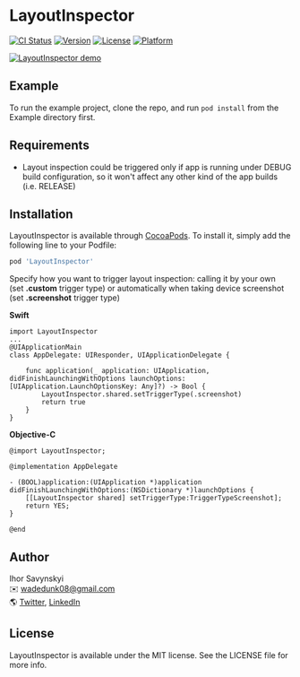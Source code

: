 # LayoutInspector

[![CI Status](https://img.shields.io/travis/Igor/LayoutInspector.svg?style=flat)](https://travis-ci.org/isavynskyi/LayoutInspector)
[![Version](https://img.shields.io/cocoapods/v/LayoutInspector.svg?style=flat)](https://cocoapods.org/pods/LayoutInspector)
[![License](https://img.shields.io/cocoapods/l/LayoutInspector.svg?style=flat)](https://cocoapods.org/pods/LayoutInspector)
[![Platform](https://img.shields.io/cocoapods/p/LayoutInspector.svg?style=flat)](https://cocoapods.org/pods/LayoutInspector)

<a href="https://github.com/isavynskyi/LayoutInspector/blob/master/LayoutInspector_demo.gif"><img src="https://github.com/isavynskyi/LayoutInspector/blob/master/LayoutInspector_demo.gif" title="LayoutInspector demo"/></a>

## Example

To run the example project, clone the repo, and run `pod install` from the Example directory first.

## Requirements

- Layout inspection could be triggered only if app is running under DEBUG build configuration, so it won't affect any other kind of the app builds (i.e. RELEASE)

## Installation

LayoutInspector is available through [CocoaPods](https://cocoapods.org). To install
it, simply add the following line to your Podfile:

```ruby
pod 'LayoutInspector'
```

Specify how you want to trigger layout inspection: calling it by your own (set **.custom** trigger type) or automatically when taking device screenshot (set **.screenshot** trigger type)

**Swift**
```
import LayoutInspector
...
@UIApplicationMain
class AppDelegate: UIResponder, UIApplicationDelegate {

    func application(_ application: UIApplication, didFinishLaunchingWithOptions launchOptions: [UIApplication.LaunchOptionsKey: Any]?) -> Bool {
        LayoutInspector.shared.setTriggerType(.screenshot)
        return true
    }
}

```

**Objective-C**
```
@import LayoutInspector;

@implementation AppDelegate

- (BOOL)application:(UIApplication *)application didFinishLaunchingWithOptions:(NSDictionary *)launchOptions {
    [[LayoutInspector shared] setTriggerType:TriggerTypeScreenshot];
    return YES;
}

@end
```

## Author

Ihor Savynskyi\
✉️ wadedunk08@gmail.com\
🌎 [Twitter](https://twitter.com/iWadedunk), [LinkedIn](https://www.linkedin.com/in/isavynskyi/)


## License

LayoutInspector is available under the MIT license. See the LICENSE file for more info.
